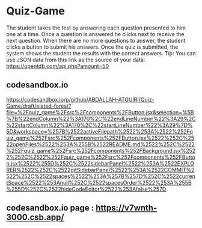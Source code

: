 # Quiz-Game
The student takes the test by answering each question presented to him one at a time. Once a
question is answered he clicks next to receive the next question. When there are no more
questions to answer, the student clicks a button to submit his answers.
Once the quiz is submitted, the system shows the student the results with the correct answers.
Tip: You can use JSON data from this link as the source of your data:
https://opentdb.com/api.php?amount=50


 ## codesandbox.io 
 https://codesandbox.io/p/github/ABDALLAH-ATGUIRI/Quiz-Game/draft/elated-forest?file=%2Fquiz_game%2Fsrc%2Fcomponents%2FButton.jsx&selection=%5B%7B%22endColumn%22%3A170%2C%22endLineNumber%22%3A29%2C%22startColumn%22%3A170%2C%22startLineNumber%22%3A29%7D%5D&workspace=%257B%2522activeFilepath%2522%253A%2522%252Fquiz_game%252Fsrc%252Fcomponents%252FButton.jsx%2522%252C%2522openFiles%2522%253A%255B%2522README.md%2522%252C%2522%252Fquiz_game%252Fsrc%252Fcomponents%252FBackground.jsx%2522%252C%2522%252Fquiz_game%252Fsrc%252Fcomponents%252FButton.jsx%2522%255D%252C%2522sidebarPanel%2522%253A%2522EXPLORER%2522%252C%2522gitSidebarPanel%2522%253A%2522COMMIT%2522%252C%2522spaces%2522%253A%257B%257D%252C%2522currentSpace%2522%253Anull%252C%2522spacesOrder%2522%253A%255B%255D%252C%2522hideCodeEditor%2522%253Afalse%257D
 
 
 ## codesandbox.io page :  https://v7wnth-3000.csb.app/

 
 
